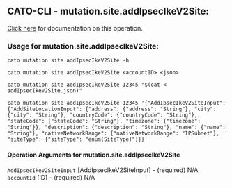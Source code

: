 
## CATO-CLI - mutation.site.addIpsecIkeV2Site:
[Click here](https://api.catonetworks.com/documentation/#mutation-addIpsecIkeV2Site) for documentation on this operation.

### Usage for mutation.site.addIpsecIkeV2Site:

`cato mutation site addIpsecIkeV2Site -h`

`cato mutation site addIpsecIkeV2Site <accountID> <json>`

`cato mutation site addIpsecIkeV2Site 12345 "$(cat < addIpsecIkeV2Site.json)"`

`cato mutation site addIpsecIkeV2Site 12345 '{"AddIpsecIkeV2SiteInput": {"AddSiteLocationInput": {"address": {"address": "String"}, "city": {"city": "String"}, "countryCode": {"countryCode": "String"}, "stateCode": {"stateCode": "String"}, "timezone": {"timezone": "String"}}, "description": {"description": "String"}, "name": {"name": "String"}, "nativeNetworkRange": {"nativeNetworkRange": "IPSubnet"}, "siteType": {"siteType": "enum(SiteType)"}}}'`

#### Operation Arguments for mutation.site.addIpsecIkeV2Site ####
`AddIpsecIkeV2SiteInput` [AddIpsecIkeV2SiteInput] - (required) N/A 
`accountId` [ID] - (required) N/A 
